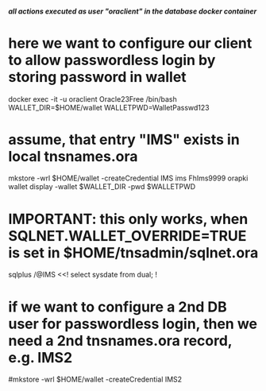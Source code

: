 ##### all actions executed as user "oraclient" in the database docker container #######
# here we want to configure our client to allow passwordless login by storing password in wallet

docker exec -it -u oraclient Oracle23Free /bin/bash
WALLET_DIR=$HOME/wallet
WALLETPWD=WalletPasswd123
# assume, that entry "IMS" exists in local tnsnames.ora
mkstore -wrl $HOME/wallet -createCredential IMS ims FhIms9999
orapki wallet display -wallet $WALLET_DIR -pwd $WALLETPWD

# IMPORTANT: this only works, when SQLNET.WALLET_OVERRIDE=TRUE is set in $HOME/tnsadmin/sqlnet.ora
sqlplus /@IMS <<!
   select sysdate from dual;
!
# if we want to configure a 2nd DB user for passwordless login, then we need a 2nd tnsnames.ora record, e.g. IMS2
#mkstore -wrl $HOME/wallet -createCredential IMS2 <OtherDbUser> <OtherDBPassword>
